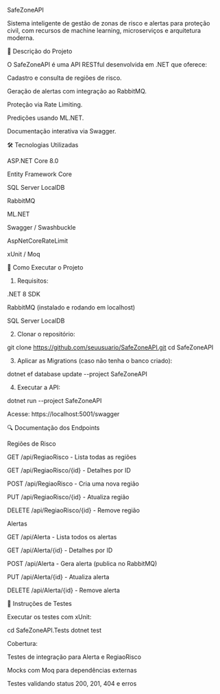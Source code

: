 SafeZoneAPI

Sistema inteligente de gestão de zonas de risco e alertas para proteção civil, com recursos de machine learning, microserviços e arquitetura moderna.

📃 Descrição do Projeto

O SafeZoneAPI é uma API RESTful desenvolvida em .NET que oferece:

Cadastro e consulta de regiões de risco.

Geração de alertas com integração ao RabbitMQ.

Proteção via Rate Limiting.

Predições usando ML.NET.

Documentação interativa via Swagger.

🛠️ Tecnologias Utilizadas

ASP.NET Core 8.0

Entity Framework Core

SQL Server LocalDB

RabbitMQ

ML.NET

Swagger / Swashbuckle

AspNetCoreRateLimit

xUnit / Moq

🚀 Como Executar o Projeto

1. Requisitos:

.NET 8 SDK

RabbitMQ (instalado e rodando em localhost)

SQL Server LocalDB

2. Clonar o repositório:

git clone https://github.com/seuusuario/SafeZoneAPI.git
cd SafeZoneAPI

3. Aplicar as Migrations (caso não tenha o banco criado):

dotnet ef database update --project SafeZoneAPI

4. Executar a API:

dotnet run --project SafeZoneAPI

Acesse: https://localhost:5001/swagger

🔍 Documentação dos Endpoints

Regiões de Risco

GET /api/RegiaoRisco - Lista todas as regiões

GET /api/RegiaoRisco/{id} - Detalhes por ID

POST /api/RegiaoRisco - Cria uma nova região

PUT /api/RegiaoRisco/{id} - Atualiza região

DELETE /api/RegiaoRisco/{id} - Remove região

Alertas

GET /api/Alerta - Lista todos os alertas

GET /api/Alerta/{id} - Detalhes por ID

POST /api/Alerta - Gera alerta (publica no RabbitMQ)

PUT /api/Alerta/{id} - Atualiza alerta

DELETE /api/Alerta/{id} - Remove alerta

📄 Instruções de Testes

Executar os testes com xUnit:

cd SafeZoneAPI.Tests
dotnet test

Cobertura:

Testes de integração para Alerta e RegiaoRisco

Mocks com Moq para dependências externas

Testes validando status 200, 201, 404 e erros

